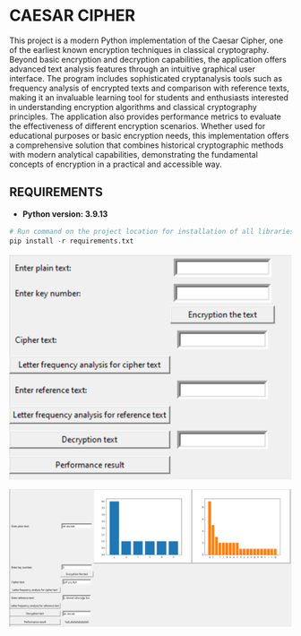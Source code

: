 # CAESAR CIPHER

This project is a modern Python implementation of the Caesar Cipher, one of the earliest known encryption techniques in classical cryptography. Beyond basic encryption and decryption capabilities, the application offers advanced text analysis features through an intuitive graphical user interface. The program includes sophisticated cryptanalysis tools such as frequency analysis of encrypted texts and comparison with reference texts, making it an invaluable learning tool for students and enthusiasts interested in understanding encryption algorithms and classical cryptography principles. The application also provides performance metrics to evaluate the effectiveness of different encryption scenarios. Whether used for educational purposes or basic encryption needs, this implementation offers a comprehensive solution that combines historical cryptographic methods with modern analytical capabilities, demonstrating the fundamental concepts of encryption in a practical and accessible way.

## REQUIREMENTS

* **Python version:  3.9.13**

```python
# Run command on the project location for installation of all libraries
pip install -r requirements.txt
```

![Application interface](docs/images/1.PNG)

![Example](docs/images/2.PNG)